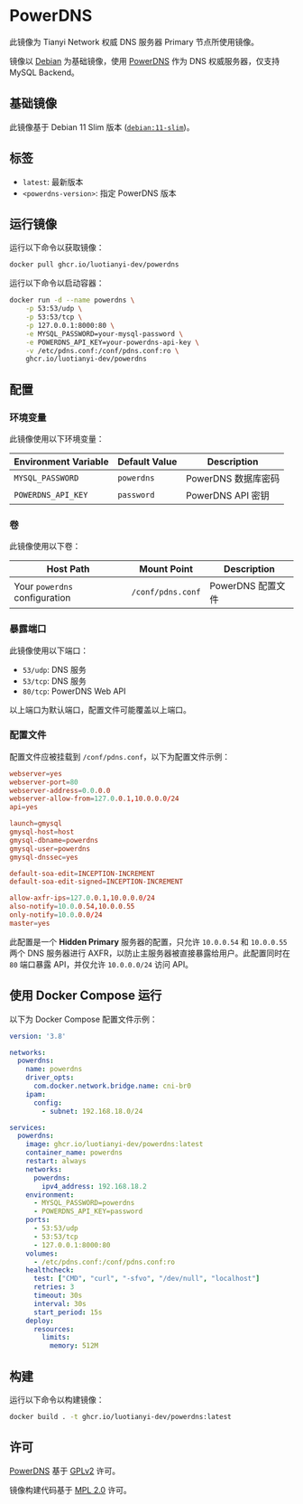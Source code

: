 # PowerDNS
此镜像为 Tianyi Network 权威 DNS 服务器 Primary 节点所使用镜像。

镜像以 [Debian](https://www.debian.org/) 为基础镜像，使用 [PowerDNS](https://www.powerdns.com/) 作为 DNS 权威服务器，仅支持 MySQL Backend。

## 基础镜像
此镜像基于 Debian 11 Slim 版本 ([`debian:11-slim`](https://hub.docker.com/_/debian))。

## 标签
 - `latest`: 最新版本
 - `<powerdns-version>`: 指定 PowerDNS 版本

## 运行镜像
运行以下命令以获取镜像：

```bash
docker pull ghcr.io/luotianyi-dev/powerdns
```

运行以下命令以启动容器：
```bash
docker run -d --name powerdns \
    -p 53:53/udp \
    -p 53:53/tcp \
    -p 127.0.0.1:8000:80 \
    -e MYSQL_PASSWORD=your-mysql-password \
    -e POWERDNS_API_KEY=your-powerdns-api-key \
    -v /etc/pdns.conf:/conf/pdns.conf:ro \
    ghcr.io/luotianyi-dev/powerdns
```

## 配置
### 环境变量
此镜像使用以下环境变量：

Environment Variable | Default Value | Description
-------------------- | ------------- | -------------------
`MYSQL_PASSWORD`     | `powerdns`    | PowerDNS 数据库密码
`POWERDNS_API_KEY`   | `password`    | PowerDNS API 密钥

### 卷
此镜像使用以下卷：

Host Path                     | Mount Point       | Description
------------------------------|-------------------|-----------------
Your `powerdns` configuration | `/conf/pdns.conf` | PowerDNS 配置文件

### 暴露端口
此镜像使用以下端口：
 - `53/udp`: DNS 服务
 - `53/tcp`: DNS 服务
 - `80/tcp`: PowerDNS Web API

以上端口为默认端口，配置文件可能覆盖以上端口。

### 配置文件
配置文件应被挂载到 `/conf/pdns.conf`，以下为配置文件示例：

```conf
webserver=yes
webserver-port=80
webserver-address=0.0.0.0
webserver-allow-from=127.0.0.1,10.0.0.0/24
api=yes

launch=gmysql
gmysql-host=host
gmysql-dbname=powerdns
gmysql-user=powerdns
gmysql-dnssec=yes

default-soa-edit=INCEPTION-INCREMENT
default-soa-edit-signed=INCEPTION-INCREMENT

allow-axfr-ips=127.0.0.1,10.0.0.0/24
also-notify=10.0.0.54,10.0.0.55
only-notify=10.0.0.0/24
master=yes
```

此配置是一个 **Hidden Primary** 服务器的配置，只允许 `10.0.0.54` 和 `10.0.0.55` 两个 DNS 服务器进行 AXFR，以防止主服务器被直接暴露给用户。此配置同时在 `80` 端口暴露 API，并仅允许 `10.0.0.0/24` 访问 API。

## 使用 Docker Compose 运行
以下为 Docker Compose 配置文件示例：
```yaml
version: '3.8'

networks:
  powerdns:
    name: powerdns
    driver_opts:
      com.docker.network.bridge.name: cni-br0
    ipam:
      config:
        - subnet: 192.168.18.0/24

services:
  powerdns:
    image: ghcr.io/luotianyi-dev/powerdns:latest
    container_name: powerdns
    restart: always
    networks:
      powerdns:
        ipv4_address: 192.168.18.2
    environment:
      - MYSQL_PASSWORD=powerdns
      - POWERDNS_API_KEY=password
    ports:
      - 53:53/udp
      - 53:53/tcp
      - 127.0.0.1:8000:80
    volumes:
      - /etc/pdns.conf:/conf/pdns.conf:ro
    healthcheck:
      test: ["CMD", "curl", "-sfvo", "/dev/null", "localhost"]
      retries: 3
      timeout: 30s
      interval: 30s
      start_period: 15s
    deploy:
      resources:
        limits:
          memory: 512M
```

## 构建
运行以下命令以构建镜像：
```bash
docker build . -t ghcr.io/luotianyi-dev/powerdns:latest
```

## 许可
[PowerDNS](https://www.powerdns.com/) 基于 [GPLv2](https://www.gnu.org/licenses/old-licenses/gpl-2.0.en.html) 许可。

镜像构建代码基于 [MPL 2.0](https://www.mozilla.org/en-US/MPL/2.0/) 许可。
